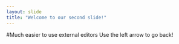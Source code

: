 ```yaml
---
layout: slide
title: "Welcome to our second slide!"
---
```

#Much easier to use external editors
Use the left arrow to go back!
